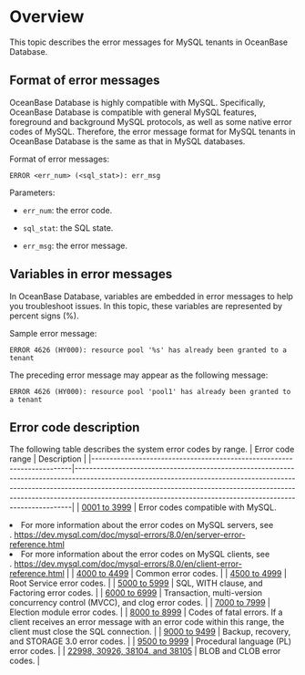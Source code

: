 Overview
===========================

This topic describes the error messages for MySQL tenants in OceanBase Database.

Format of error messages
---------------------------

OceanBase Database is highly compatible with MySQL. Specifically, OceanBase Database is compatible with general MySQL features, foreground and background MySQL protocols, as well as some native error codes of MySQL. Therefore, the error message format for MySQL tenants in OceanBase Database is the same as that in MySQL databases.

Format of error messages:

```unknow
ERROR <err_num> (<sql_stat>): err_msg
```

Parameters:

* `err_num`: the error code.

* `sql_stat`: the SQL state.

* `err_msg`: the error message.

Variables in error messages
-----------------------------

In OceanBase Database, variables are embedded in error messages to help you troubleshoot issues. In this topic, these variables are represented by percent signs (%).

Sample error message:

```unknow
ERROR 4626 (HY000): resource pool '%s' has already been granted to a tenant
```

The preceding error message may appear as the following message:

```unknow
ERROR 4626 (HY000): resource pool 'pool1' has already been granted to a tenant
```

Error code description
----------------------------

The following table describes the system error codes by range.
| Error code range                                                                  | Description                                                                                                                                                                                                                                                                                                                    |
|------------------------------------------------------------------------|-----------------------------------------------------------------------------------------------------------------------------------------------------------------------------------------------------------------------------------------------------------------------------------------------------------------------|
| [0001 to 3999](2.0001-3999-of-mysql-mode.md)            | Error codes compatible with MySQL.  <li>For more information about the error codes on MySQL servers, see <br>. <https://dev.mysql.com/doc/mysql-errors/8.0/en/server-error-reference.html>   <li>For more information about the error codes on MySQL clients, see <br>. <https://dev.mysql.com/doc/mysql-errors/8.0/en/client-error-reference.html>    |
| [4000 to 4499](3.4000-4499-of-mysql-mode.md)            | Common error codes.                                                                                                                                                                                                                                                                                                                 |
| [4500 to 4999](4.4500-4999-of-mysql-mode.md)            | Root Service error codes.                                                                                                                                                                                                                                                                                                       |
| [5000 to 5999](5.5000-5999-of-mysql-mode.md)            | SQL, WITH clause, and Factoring error codes.                                                                                                                                                                                                                                                                                            |
| [6000 to 6999](6.6000-6999-of-mysql-mode.md)            | Transaction, multi-version concurrency control (MVCC), and clog error codes.                                                                                                                                                                                                                                                                                                    |
| [7000 to 7999](7.7000-7999-of-mysql-mode.md)            | Election module error codes.                                                                                                                                                                                                                                                                                                               |
| [8000 to 8999](8.8000-8999-of-mysql-mode.md)            | Codes of fatal errors.  If a client receives an error message with an error code within this range, the client must close the SQL connection.                                                                                                                                                                                                                                                                      |
| [9000 to 9499](9.9000-9499-of-mysql-mode.md)            | Backup, recovery, and STORAGE 3.0 error codes.                                                                                                                                                                                                                                                                                                 |
| [9500 to 9999](10.9500-9999-of-mysql-mode.md)            | Procedural language (PL) error codes.                                                                                                                                                                                                                                                                                                          |
| [22998, 30926, 38104, and 38105](11.22998-30926-38104-38105-of-mysql-mode.md) | BLOB and CLOB error codes.                                                                                                                                                                                                                                                                                                         |
